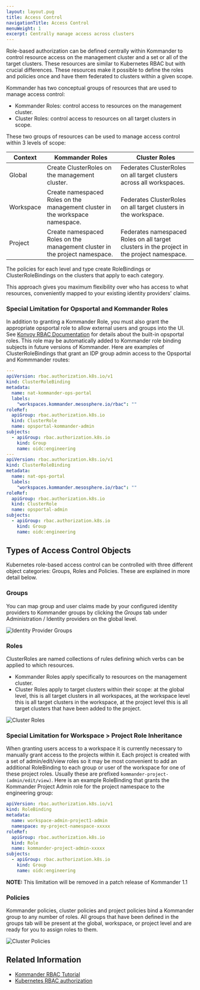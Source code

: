 ```yaml
---
layout: layout.pug
title: Access Control
navigationTitle: Access Control
menuWeight: 1
excerpt: Centrally manage access across clusters
---
```


Role-based authorization can be defined centrally within Kommander to control resource access on the management cluster and a set or all of the target clusters.
These resources are similar to Kubernetes RBAC but with crucial differences.
These resources make it possible to define the roles and policies once and have them federated to clusters within a given scope.

Kommander has two conceptual groups of resources that are used to manage access control:

- Kommander Roles: control access to resources on the management cluster.
- Cluster Roles: control access to resources on all target clusters in scope.

These two groups of resources can be used to manage access control within 3 levels of scope:

| Context   | Kommander Roles                                                               | Cluster Roles                                                                              |
| --------- | ----------------------------------------------------------------------------- | ------------------------------------------------------------------------------------------ |
| Global    | Create ClusterRoles on the management cluster.                                | Federates ClusterRoles on all target clusters across all workspaces.                       |
| Workspace | Create namespaced Roles on the management cluster in the workspace namespace. | Federates ClusterRoles on all target clusters in the workspace.                            |
| Project   | Create namespaced Roles on the management cluster in the project namespace.   | Federates namespaced Roles on all target clusters in the project in the project namespace. |

The policies for each level and type create RoleBindings or ClusterRoleBindings on the clusters that apply to each category.

This approach gives you maximum flexibility over who has access to what resources, conveniently mapped to your existing identity providers' claims.

### Special Limitation for Opsportal and Kommander Roles

In addition to granting a Kommander Role, you must also grant the appropriate opsportal role to allow external users and groups into the UI.
See <a href="/dkp/konvoy/1.5.0-beta/security/external-idps/rbac/#portal-authorization">Konvoy RBAC Documentation</a> for details about the built-in opsportal roles.
This role may be automatically added to Kommander role binding subjects in future versions of Kommander.
Here are examples of ClusterRoleBindings that grant an IDP group admin access to the Opsportal and Kommmander routes:

```yaml
---
apiVersion: rbac.authorization.k8s.io/v1
kind: ClusterRoleBinding
metadata:
  name: nat-kommander-ops-portal
  labels:
    "workspaces.kommander.mesosphere.io/rbac": ""
roleRef:
  apiGroup: rbac.authorization.k8s.io
  kind: ClusterRole
  name: opsportal-kommander-admin
subjects:
  - apiGroup: rbac.authorization.k8s.io
    kind: Group
    name: oidc:engineering
---
apiVersion: rbac.authorization.k8s.io/v1
kind: ClusterRoleBinding
metadata:
  name: nat-ops-portal
  labels:
    "workspaces.kommander.mesosphere.io/rbac": ""
roleRef:
  apiGroup: rbac.authorization.k8s.io
  kind: ClusterRole
  name: opsportal-admin
subjects:
  - apiGroup: rbac.authorization.k8s.io
    kind: Group
    name: oidc:engineering
```

## Types of Access Control Objects

Kubernetes role-based access control can be controlled with three different object categories: Groups, Roles and Policies.
These are explained in more detail below.

### Groups

You can map group and user claims made by your configured identity providers to Kommander groups by clicking the _Groups_ tab under Administration / Identity providers on the global level.

![Identity Provider Groups](/ksphere/kommander/1.1/img/access-control-idp-groups.png)

### Roles

ClusterRoles are named collections of rules defining which verbs can be applied to which resources.

- Kommander Roles apply specifically to resources on the management cluster.
- Cluster Roles apply to target clusters within their scope: at the global level, this is all target clusters in all workspaces, at the workspace level this is all target clusters in the workspace, at the project level this is all target clusters that have been added to the project.

![Cluster Roles](/ksphere/kommander/1.1/img/access-control-cluster-roles.png)

### Special Limitation for Workspace > Project Role Inheritance

When granting users access to a workspace it is currently necessary to manually grant access to the projects within it.
Each project is created with a set of admin/edit/view roles so it may be most convenient to add an additional RoleBinding to each group or user of the workspace for one of these project roles.
Usually these are prefixed `kommander-project-(admin/edit/view)`.
Here is an example RoleBinding that grants the Kommander Project Admin role for the project namespace to the engineering group:

```yaml
apiVersion: rbac.authorization.k8s.io/v1
kind: RoleBinding
metadata:
  name: workspace-admin-project1-admin
  namespace: my-project-namespace-xxxxx
roleRef:
  apiGroup: rbac.authorization.k8s.io
  kind: Role
  name: kommander-project-admin-xxxxx
subjects:
  - apiGroup: rbac.authorization.k8s.io
    kind: Group
    name: oidc:engineering
```

<p class="message--note"><strong>NOTE: </strong>This limitation will be removed in a patch release of Kommander 1.1</p>

### Policies

Kommander policies, cluster policies and project policies bind a Kommander group to any number of roles.
All groups that have been defined in the groups tab will be present at the global, workspace, or project level and are ready for you to assign roles to them.

![Cluster Policies](/ksphere/kommander/1.1/img/access-control-cluster-policies.png)

## Related Information

- [Kommander RBAC Tutorial](/dkp/kommander/1.1/tutorials/configure-rbac/)
- [Kubernetes RBAC authorization](https://kubernetes.io/docs/reference/access-authn-authz/rbac/)
